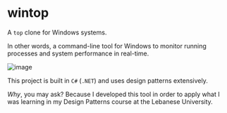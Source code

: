 # wintop

A `top` clone for Windows systems.

In other words, a command-line tool for Windows to monitor running processes and system performance in real-time.

![image](https://github.com/user-attachments/assets/5078536f-da80-414b-ae2e-c80732d1db91)


This project is built in `C#` (`.NET`) and uses design patterns extensively.

*Why*, you may ask? Because I developed this tool in order to apply what I was learning in my Design Patterns course at the Lebanese University.
